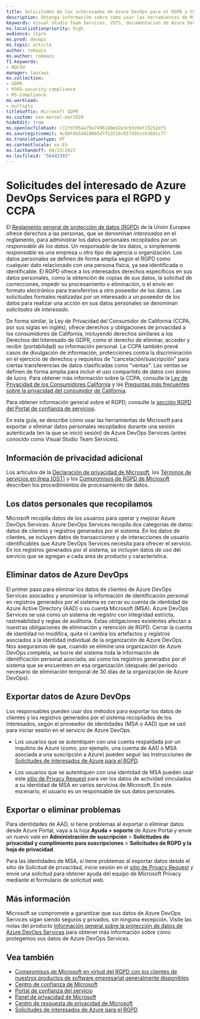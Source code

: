 ```yaml
---
title: Solicitudes de los interesados de Azure DevOps para el RGPD y CCPA
description: Obtenga información sobre cómo usar las herramientas de Microsoft para exportar o eliminar datos personales recopilados durante una sesión autenticada de Azure DevOps Services.
keywords: Visual Studio Team Services, VSTS, documentación de Azure DevOps, privacidad, RGPD, CCPA
ms.localizationpriority: high
audience: itpro
ms.prod: devops
ms.topic: article
author: robmazz
ms.author: robmazz
f1.keywords:
- NOCSH
manager: laurawi
ms.collection:
- GDPR
- M365-security-compliance
- MS-Compliance
ms.workload:
- multiple
titleSuffix: Microsoft GDPR
ms.custom: seo-marvel-mar2020
hideEdit: true
ms.openlocfilehash: c72fd7054a79a7498180e92e3c93e9ef15252ef5
ms.sourcegitcommit: 4c00fd65d418065d7f53216c91f455ccb3891c77
ms.translationtype: HT
ms.contentlocale: es-ES
ms.lasthandoff: 08/23/2021
ms.locfileid: "58482393"
---
```

# <a name="azure-devops-services-data-subject-requests-for-the-gdpr-and-ccpa"></a>Solicitudes del interesado de Azure DevOps Services para el RGPD y CCPA

El [Reglamento general de protección de datos (RGPD)](https://ec.europa.eu/justice/data-protection/reform/index_en.htm) de la Unión Europea ofrece derechos a las personas, que se denominan *interesados* en el reglamento, para administrar los datos personales recopilados por un *responsable de los datos*. Un responsable de los datos, o simplemente *responsable* es una empresa u otro tipo de agencia u organización. Los datos personales se definen de forma amplia según el RGPD como cualquier dato relacionado con una persona física, ya sea identificada o identificable. El RGPD ofrece a los interesados derechos específicos en sus datos personales, como la obtención de copias de sus datos, la solicitud de correcciones, impedir su procesamiento o eliminación, o el envío en formato electrónico para transferirlos a otro poseedor de los datos. Las solicitudes formales realizadas por un interesado a un poseedor de los datos para realizar una acción en sus datos personales se denominan *solicitudes de interesado*.

De forma similar, la Ley de Privacidad del Consumidor de California (CCPA, por sus siglas en inglés), ofrece derechos y obligaciones de privacidad a los consumidores de California, incluyendo derechos similares a los Derechos del Interesado de GDPR, como el derecho de eliminar, acceder y recibir (portabilidad) su información personal.  La CCPA también prevé casos de divulgación de información, protecciones contra la discriminación en el ejercicio de derechos y requisitos de "cancelación/suscripción" para ciertas transferencias de datos clasificadas como "ventas". Las ventas se definen de forma amplia para incluir el uso compartido de datos con ánimo de lucro. Para obtener más información sobre la CCPA, consulte la [Ley de Privacidad de los Consumidores California](offering-ccpa.md) y las [Preguntas más frecuentes sobre la privacidad del consumidor de California](ccpa-faq.yml).

Para obtener información general sobre el RGPD, consulte la [sección RGPD del Portal de confianza de servicios](https://servicetrust.microsoft.com/ViewPage/GDPRGetStarted).

En esta guía, se describe cómo usar las herramientas de Microsoft para exportar o eliminar datos personales recopilados durante una sesión autenticada (en la que se inició sesión) de Azure DevOps Services (antes conocido como Visual Studio Team Services).

## <a name="additional-privacy-information"></a>Información de privacidad adicional

Los artículos de la [Declaración de privacidad de Microsoft](https://privacy.microsoft.com/privacystatement), los [Términos de servicios en línea (OST)](https://www.microsoft.com/licensing/product-licensing/products.aspx) y los [Compromisos de RGPD de Microsoft](/legal/gdpr) describen los procedimientos de procesamiento de datos.

## <a name="personal-data-we-collect"></a>Los datos personales que recopilamos

Microsoft recopila datos de los usuarios para operar y mejorar Azure DevOps Services. Azure DevOps Services recopila dos categorías de datos: datos de clientes y registros generados por el sistema. En los datos de clientes, se incluyen datos de transacciones y de interacciones de usuario identificables que Azure DevOps Services necesita para ofrecer el servicio. En los registros generados por el sistema, se incluyen datos de uso del servicio que se agregan a cada área de producto y característica.

## <a name="delete-azure-devops-data"></a>Eliminar datos de Azure DevOps

El primer paso para eliminar los datos de clientes de Azure DevOps Services asociados y anonimizar la información de identificación personal en registros generados por el sistema es cerrar su cuenta de identidad de Azure Active Directory (AAD) o su cuenta Microsoft (MSA). Azure DevOps Services se usa como un sistema de registro con integridad estricta, rastreabilidad y reglas de auditoría. Estas obligaciones existentes afectan a nuestras obligaciones de eliminación y retención de RGPD. Cerrar la cuenta de identidad no modifica, quita ni cambia los artefactos y registros asociados a la identidad individual de la organización de Azure DevOps. Nos aseguramos de que, cuando se elimine una organización de Azure DevOps completa, se borre del sistema toda la información de identificación personal asociada, así como los registros generados por el sistema que se encuentren en esa organización (después del período necesario de eliminación temporal de 30 días de la organización de Azure DevOps).

## <a name="export-azure-devops-data"></a>Exportar datos de Azure DevOps

Los responsables pueden usar dos métodos para exportar los datos de clientes y los registros generados por el sistema recopilados de los interesados, según el proveedor de identidades (MSA o AAD) que se usó para iniciar sesión en el servicio de Azure DevOps.

- Los usuarios que se autentiquen con una cuenta respaldada por un inquilino de Azure (como, por ejemplo, una cuenta de AAD o MSA asociada a una suscripción a Azure) pueden seguir las instrucciones de [Solicitudes de interesados de Azure para el RGPD](gdpr-dsr-azure.md).

- Los usuarios que se autentiquen con una identidad de MSA pueden usar este [sitio de Privacy Request](https://www.microsoft.com/concern/privacyrequest-msa) para ver los datos de actividad vinculados a su identidad de MSA en varios servicios de Microsoft. En este escenario, el usuario es un responsable de sus datos personales.

## <a name="export-or-delete-issues"></a>Exportar o eliminar problemas

Para identidades de AAD, si tiene problemas al exportar o eliminar datos desde Azure Portal, vaya a la hoja **Ayuda + soporte** de Azure Portal y envíe un nuevo vale en **Administración de suscripción** > **Solicitudes de privacidad y cumplimiento para suscripciones** > **Solicitudes de RGPD y la hoja de privacidad**.

Para las identidades de MSA, si tiene problemas al exportar datos desde el sitio de Solicitud de privacidad, inicie sesión en el [sitio de Privacy Request](https://www.microsoft.com/concern/privacyrequest-msa) y envíe una solicitud para obtener ayuda del equipo de Microsoft Privacy mediante el formulario de solicitud web.

## <a name="learn-more"></a>Más información

Microsoft se compromete a garantizar que sus datos de Azure DevOps Services sigan siendo seguros y privados, sin ninguna excepción. Visite las notas del producto [Información general sobre la protección de datos de Azure DevOps Services](/vsts/articles/team-services-security-whitepaper) para obtener más información sobre cómo protegemos sus datos de Azure DevOps Services.

## <a name="see-also"></a>Vea también

- [Compromisos de Microsoft en virtud del RGPD con los clientes de nuestros productos de software empresarial generalmente disponibles](/legal/gdpr)
- [Centro de confianza de Microsoft](https://www.microsoft.com/trust-center/privacy/gdpr-overview)
- [Portal de confianza del servicio](https://servicetrust.microsoft.com/ViewPage/GDPRGetStarted)
- [Panel de privacidad de Microsoft](https://account.microsoft.com/privacy)
- [Centro de respuesta de privacidad de Microsoft](https://aka.ms/userprivacysite)
- [Solicitudes de interesados de Azure para el RGPD](gdpr-dsr-azure.md)
